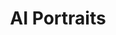 ---
layout: media
title: "AI Portraits"
tags:
  categories: 3d, AI
blurb: "Various portraits made with Stable Diffusion"
show_blurb: true
ads: false
share: false
show_url: false
photoset:
  id: https://www.flickr.com/photos/136394409@N04/albums/72177720317862342
featured: false
---